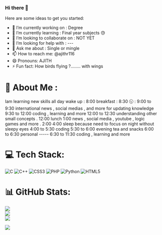 ### Hi there 👋

<!--
**ajithr116/ajithr116** is a ✨ _special_ ✨ repository because its `README.md` (this file) appears on your GitHub profile.
-->
Here are some ideas to get you started:

- 🔭 I’m currently working on : Degree
- 🌱 I’m currently learning : Final year subjects 😓
- 👯 I’m looking to collaborate on : NOT YET
- 🤔 I’m looking for help with : ---
- 💬 Ask me about : Single or mingle
- 📫 How to reach me: @ajithr116
- 😄 Pronouns: AJITH
- ⚡ Fun fact: How birds flying ?........ with wings

# 💫 About Me : 
Iam learning new skills all day 
wake up : 8:00 
breakfast : 8:30 🕥
           : 9:00 to 9:30 international news , social medias , and more for updating knowledge 
9:30 to 12:00 coding , learning and more 
12:00 to 12:30 understanding other small concepts .
12:00 lunch 
1:00 news , social media , youtube , logic games and more .
2:00 4:00 sleep because need to focus on night without sleepy eyes 
4:00 to 5:30 coding 
5:30 to 6:00 evening tea and snacks
6:00 to 6:30 personal -----
6:30 to 11:30 coding , learning  and more 



# 💻 Tech Stack:
![C](https://img.shields.io/badge/c-%2300599C.svg?style=for-the-badge&logo=c&logoColor=white) ![C++](https://img.shields.io/badge/c++-%2300599C.svg?style=for-the-badge&logo=c%2B%2B&logoColor=white) ![CSS3](https://img.shields.io/badge/css3-%231572B6.svg?style=for-the-badge&logo=css3&logoColor=white) ![PHP](https://img.shields.io/badge/php-%23777BB4.svg?style=for-the-badge&logo=php&logoColor=white) ![Python](https://img.shields.io/badge/python-3670A0?style=for-the-badge&logo=python&logoColor=ffdd54) ![HTML5](https://img.shields.io/badge/html5-%23E34F26.svg?style=for-the-badge&logo=html5&logoColor=white)
# 📊 GitHub Stats:
![](https://github-readme-stats.vercel.app/api?username=ajithr116&theme=swift&hide_border=false&include_all_commits=false&count_private=false)<br/>
![](https://github-readme-streak-stats.herokuapp.com/?user=ajithr116&theme=swift&hide_border=false)<br/>
![](https://github-readme-stats.vercel.app/api/top-langs/?username=ajithr116&theme=swift&hide_border=false&include_all_commits=false&count_private=false&layout=compact)


[![](https://visitcount.itsvg.in/api?id=ajithr116&icon=0&color=0)](https://visitcount.itsvg.in)


